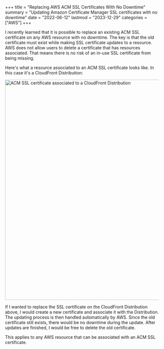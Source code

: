 +++
title = "Replacing AWS ACM SSL Certificates With No Downtime"
summary = "Updating Amazon Certificate Manager SSL certificates with no downtime"
date = "2022-06-12"
lastmod = "2023-12-29"
categories = ["AWS"]
+++

I recently learned that it is possible to replace an existing ACM SSL certificate on any AWS resource with no downtime.
The key is that the old certificate must exist while making SSL certificate updates to a resource. AWS does not allow users to delete a certificate that has resources associated. That means there is no risk of an in-use SSL certificate from being missing.

Here's what a resource associated to an ACM SSL certificate looks like. In this case it's a CloudFront Distribution:

<img src="/replacing-aws-acm-ssl-certificates-with-no-downtime/acm-cert-associated-resource.webp" alt="ACM SSL certificate associated to a CloudFront Distribution" width="720" height="298" style="max-width: 100%; height: auto; aspect-ratio: 864 / 358;" loading="lazy" decoding="async">

If I wanted to replace the SSL certificate on the CloudFront Distribution above, I would create a new certificate and associate it with the Distribution.
The updating process is then handled automatically by AWS. Since the old certificate still exists, there would be no downtime during the update. After updates are finished, I would be free to delete the old certificate.

This applies to any AWS resource that can be associated with an ACM SSL certificate.
